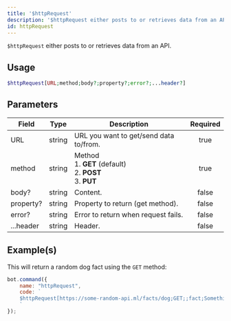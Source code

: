 ```yaml
---
title: '$httpRequest'
description: '$httpRequest either posts to or retrieves data from an API.'
id: httpRequest
---
```


`$httpRequest` either posts to or retrieves data from an API.

## Usage

```php
$httpRequest[URL;method;body?;property?;error?;...header?]
```

## Parameters

| Field     | Type   | Description                                                                               | Required |
| --------- | ------ | ----------------------------------------------------------------------------------------- |:--------:|
| URL       | string | URL you want to get/send data to/from.                                                    |   true   |
| method    | string | Method <br /> 1. **GET** (default) <br /> 2. **POST** <br /> 3. **PUT** |   true   |
| body?     | string | Content.                                                                                  |  false   |
| property? | string | Property to return (get method).                                                          |  false   |
| error?    | string | Error to return when request fails.                                                       |  false   |
| ...header | string | Header.                                                                                   |  false   |

## Example(s)

This will return a random dog fact using the `GET` method:

```javascript
bot.command({
    name: "httpRequest",
    code: `
    $httpRequest[https://some-random-api.ml/facts/dog;GET;;fact;Something went wrong.]
    `
});
```